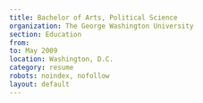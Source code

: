 ```yaml
---
title: Bachelor of Arts, Political Science
organization: The George Washington University
section: Education
from:
to: May 2009
location: Washington, D.C.
category: resume
robots: noindex, nofollow
layout: default
---
```

 